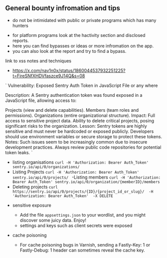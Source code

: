 ## General bounty infromation and tips 

* do not be intimidated with public or private programs which has many hunters 

- for platform programs look at the hactivity section and disclosed reports.
- here you can find bypasses or ideas or more infromation on the app.
- you can also look at the report and try to find a bypass.

link to xss notes and techniques
- https://x.com/nav1n0x/status/1860044537932251225?t=FireSNfXHDVfaszce9J14Q&s=08


`
Vulnerability: Exposed Sentry Auth Token in JavaScript File or any where

Description:
A Sentry authentication token was found exposed in a JavaScript file, allowing access to:

Projects (view and delete capabilities).
Members (team roles and permissions).
Organizations (entire organizational structure).
Impact:
Full access to sensitive project data.
Ability to delete critical projects, posing significant risks to the organization.
Lesson:
Sentry tokens are highly sensitive and must never be hardcoded or exposed publicly.
Developers should use environment variables or secure storage to protect these tokens.
Notes:
Such issues seem to be increasingly common due to insecure development practices.
Always review public code repositories for potential token leaks.
`


- listing organisations
`curl -H 'Authorization: Bearer Auth_Token' sentry.io/api/0/organizations/`
- Listing Projects
`curl -H 'Authorization: Bearer Auth_Token' sentry.io/api/0/projects/ `
-Listing members
`curl -H 'Authorization: Bearer Auth_Token' sentry.io/api/0/organization/{memberID}/members`
- Deleting projects
`curl https://sentry.io/api/0/projects/{ID}/{project_id_or_slug}/  -H 'Authorization: Bearer Auth_Token'  -X DELETE`


* sensitive exposure
  - Add the file `appsettings.json` to your wordlist, and you might discover some juicy data. Enjoy! 
  - settings and keys such as client secrets were exposed
  
* cache poisoning
  - For cache poisoning bugs in Varnish, sending a Fastly-Key: 1 or Fastly-Debug: 1 header can sometimes reveal the cache key.

